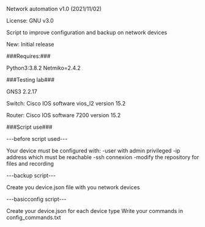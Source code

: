 Network automation v1.0 (2021/11/02)

License: GNU v3.0

Script to improve configuration and backup on network devices

New:
Initial release

###Requires:###

Python3:3.8.2
Netmiko=2.4.2

###Testing lab###

GNS3 2.2.17

Switch: Cisco IOS software vios_l2 version 15.2

Router: Cisco IOS software 7200 version 15.2

###Script use###

---before script used---

Your device must be configured with:
-user with admin privileged
-ip address which must be reachable
-ssh connexion
-modify the repository for files and recording

---backup script---

Create you device.json file with you network devices

---basicconfig script---

Create your device.json for each device type
Write your commands in config_commands.txt
